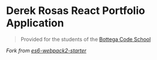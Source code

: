 # Derek Rosas React Portfolio Application

> Provided for the students of the [Bottega Code School](https://bottega.tech/)

_Fork from [es6-webpack2-starter](https://github.com/micooz/es6-webpack2-starter)_
